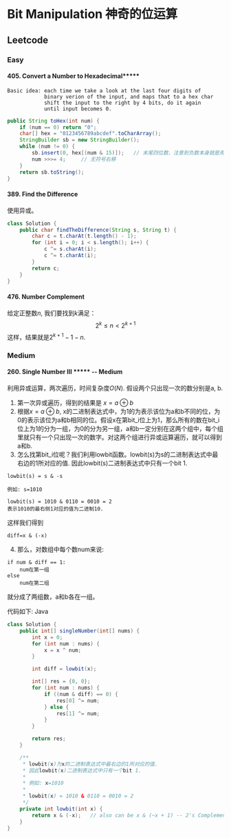 # Bit Manipulation 神奇的位运算
## Leetcode
### Easy

#### 405. Convert a Number to Hexadecimal*****
```
Basic idea: each time we take a look at the last four digits of
            binary verion of the input, and maps that to a hex char
            shift the input to the right by 4 bits, do it again
            until input becomes 0.
```

```java
public String toHex(int num) {
    if (num == 0) return "0";
    char[] hex = "0123456789abcdef".toCharArray();
    StringBuilder sb = new StringBuilder();
    while (num != 0) {
        sb.insert(0, hex[(num & 15)]);   // 末尾四位数，注意到负数本身就是用2的补码表示的，因此不需要做特殊处理
        num >>>= 4;     // 无符号右移
    }
    return sb.toString();
}
```

#### 389. Find the Difference
使用异或。
```java
class Solution {
    public char findTheDifference(String s, String t) {
        char c = t.charAt(t.length() - 1);
        for (int i = 0; i < s.length(); i++) {
            c ^= s.charAt(i);
            c ^= t.charAt(i);
        }
        return c;
    }
}
``` 

#### 476. Number Complement
给定正整数$n$, 我们要找到$k$满足：
$$
2^k \le n < 2^{k+1}
$$
这样，结果就是$2^{k+1}-1-n$.

### Medium
#### 260. Single Number III ***** -- Medium
利用异或运算，两次遍历，时间复杂度$O(N)$.
假设两个只出现一次的数分别是a, b.
1. 第一次异或遍历，得到的结果是 $x=a \oplus b$
2. 根据$x=a\oplus b$, x的二进制表达式中，为1的为表示该位为a和b不同的位，为0的表示该位为a和b相同的位。假设x在第bit_i位上为1，那么所有的数在bit_i位上为1的分为一组，为0的分为另一组，a和b一定分别在这两个组中，每个组里就只有一个只出现一次的数字。对这两个组进行异或运算遍历，就可以得到a和b.
3. 怎么找第bit_i位呢？我们利用lowbit函数。lowbit(s)为s的二进制表达式中最右边的1所对应的值. 因此lowbit(s)二进制表达式中只有一个bit 1.

```
lowbit(s) = s & -s

例如: s=1010

lowbit(s) = 1010 & 0110 = 0010 = 2
表示1010的最右侧1对应的值为二进制10.
```
这样我们得到
```
diff=x & (-x)
```
4. 那么，对数组中每个数num来说:
```
if num & diff == 1:
    num在第一组
else
    num在第二组
```
就分成了两组数，a和b各在一组。

代码如下:
Java
```java
class Solution {
    public int[] singleNumber(int[] nums) {
        int x = 0;
        for (int num : nums) {
            x = x ^ num;
        }

        int diff = lowbit(x);

        int[] res = {0, 0};
        for (int num : nums) {
            if ((num & diff) == 0) {
                res[0] ^= num;
            } else {
                res[1] ^= num;
            }
        }

        return res;
    }

    /**
     * lowbit(x)为x的二进制表达式中最右边的1所对应的值.
     * 因此lowbit(x)二进制表达式中只有一个bit 1.
     *
     * 例如: x=1010
     *
     * lowbit(x) = 1010 & 0110 = 0010 = 2
     */
    private int lowbit(int x) {
        return x & (-x);   // also can be x & (~x + 1) -- 2's Complement
    }
}
```